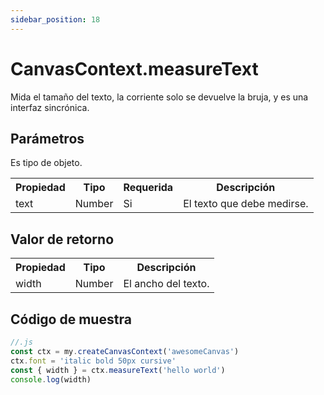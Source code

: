 ```yaml
---
sidebar_position: 18
---
```


# CanvasContext.measureText

Mida el tamaño del texto, la corriente solo se devuelve la bruja, y es una interfaz sincrónica.

## Parámetros

Es tipo de objeto.

<table>
    <tr>
        <th>Propiedad</th>
        <th>Tipo</th>
        <th>Requerida</th>
        <th>Descripción</th>
    </tr>
     <tr>
        <td>text</td>
        <td>Number</td>
        <td>Si</td>
        <td>El texto que debe medirse.</td>
     </tr>
</table>

## Valor de retorno

<table>
    <tr>
        <th>Propiedad</th>
        <th>Tipo</th>
        <th>Descripción</th>
    </tr>
     <tr>
        <td>width</td>
        <td>Number</td>
        <td>El ancho del texto.</td>
     </tr>
</table>

## Código de muestra

```js
//.js
const ctx = my.createCanvasContext('awesomeCanvas')
ctx.font = 'italic bold 50px cursive'
const { width } = ctx.measureText('hello world')
console.log(width)
```

